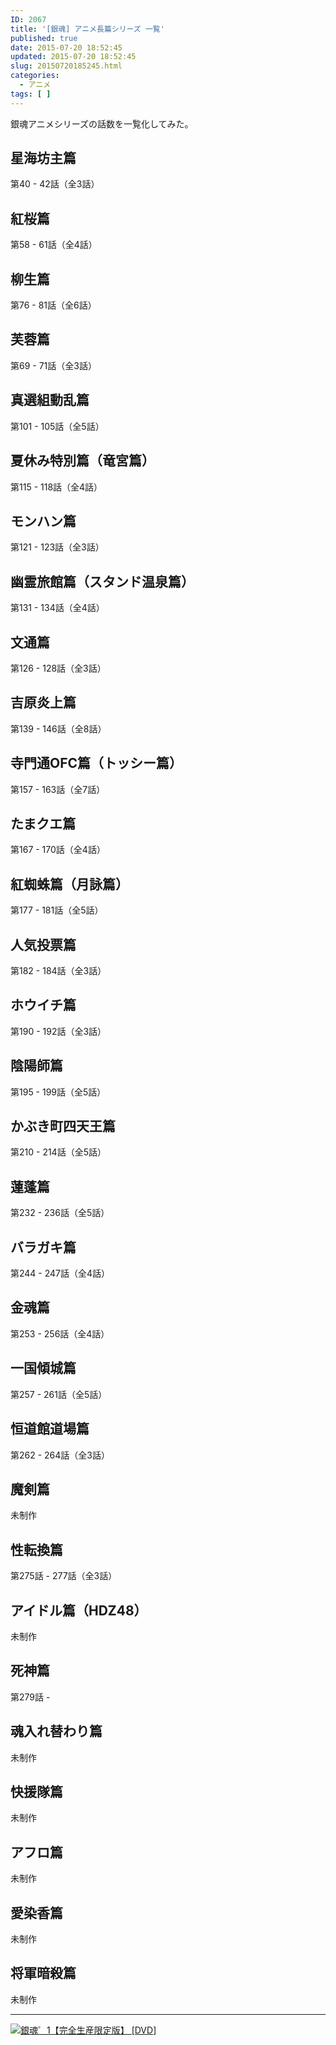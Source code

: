 ```yaml
---
ID: 2067
title: '[銀魂] アニメ長篇シリーズ 一覧'
published: true
date: 2015-07-20 18:52:45
updated: 2015-07-20 18:52:45
slug: 20150720185245.html
categories:
  - アニメ
tags: [ ]
---
```

銀魂アニメシリーズの話数を一覧化してみた。
<!--more-->
<h2>星海坊主篇</h2>
第40 - 42話（全3話）

<h2>紅桜篇</h2>
第58 - 61話（全4話）
 
<h2>柳生篇</h2>
第76 - 81話（全6話） 
 
<h2>芙蓉篇</h2>
第69 - 71話（全3話） 

<h2>真選組動乱篇</h2>
第101 - 105話（全5話）

<h2>夏休み特別篇（竜宮篇）</h2>
第115 - 118話（全4話）

<h2>モンハン篇</h2>
第121 - 123話（全3話）

<h2>幽霊旅館篇（スタンド温泉篇）</h2>
第131 - 134話（全4話）

<h2>文通篇</h2>
第126 - 128話（全3話）

<h2>吉原炎上篇</h2>
第139 - 146話（全8話）

<h2>寺門通OFC篇（トッシー篇）</h2>
第157 - 163話（全7話）

<h2>たまクエ篇</h2>
第167 - 170話（全4話）

<h2>紅蜘蛛篇（月詠篇）</h2>
第177 - 181話（全5話）

<h2>人気投票篇</h2>
第182 - 184話（全3話）

<h2>ホウイチ篇</h2>
第190 - 192話（全3話）

<h2>陰陽師篇</h2>
第195 - 199話（全5話）

<h2>かぶき町四天王篇</h2>
第210 - 214話（全5話）

<h2>蓮蓬篇</h2>
第232 - 236話（全5話）

<h2>バラガキ篇</h2>
第244 - 247話（全4話）

<h2>金魂篇</h2>
第253 - 256話（全4話）

<h2>一国傾城篇</h2>
第257 - 261話（全5話）

<h2>恒道館道場篇</h2>
第262 - 264話（全3話）

<h2>魔剣篇</h2>
未制作
 
<h2>性転換篇</h2>
第275話 - 277話（全3話）
 
<h2>アイドル篇（HDZ48）</h2>
未制作
 
<h2>死神篇</h2>
第279話 - 
 
<h2>魂入れ替わり篇</h2>
未制作

<h2>快援隊篇</h2>
未制作

<h2>アフロ篇</h2>
未制作

<h2>愛染香篇</h2>
未制作

<h2>将軍暗殺篇</h2>
未制作

<hr>
<a href="http://www.amazon.co.jp/exec/obidos/ASIN/B00W04SM1S/chafuso-22/ref=nosim/" name="amazletlink" target="_blank"><img src="https://images-na.ssl-images-amazon.com/images/I/51FTdOOsAqL.jpg" alt="銀魂゜1【完全生産限定版】 [DVD]" style="border: none;" /></a>